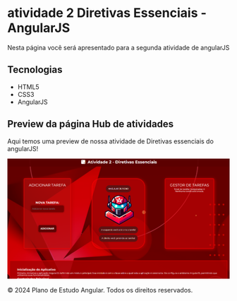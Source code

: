 # atividade 2 Diretivas Essenciais  - AngularJS

Nesta página você será apresentado para a segunda atividade de angularJS
## Tecnologias
- HTML5
- CSS3
- AngularJS
## Preview da página Hub de atividades
Aqui temos uma preview de nossa atividade de Diretivas essenciais do angularJS!

![Preview Image](../img/README-FILES/Atividades/atv2.png)



© 2024 Plano de Estudo Angular. Todos os direitos reservados.
